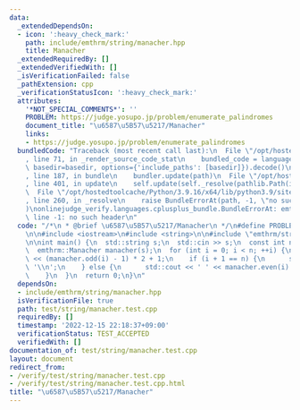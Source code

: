 ```yaml
---
data:
  _extendedDependsOn:
  - icon: ':heavy_check_mark:'
    path: include/emthrm/string/manacher.hpp
    title: Manacher
  _extendedRequiredBy: []
  _extendedVerifiedWith: []
  _isVerificationFailed: false
  _pathExtension: cpp
  _verificationStatusIcon: ':heavy_check_mark:'
  attributes:
    '*NOT_SPECIAL_COMMENTS*': ''
    PROBLEM: https://judge.yosupo.jp/problem/enumerate_palindromes
    document_title: "\u6587\u5B57\u5217/Manacher"
    links:
    - https://judge.yosupo.jp/problem/enumerate_palindromes
  bundledCode: "Traceback (most recent call last):\n  File \"/opt/hostedtoolcache/Python/3.9.16/x64/lib/python3.9/site-packages/onlinejudge_verify/documentation/build.py\"\
    , line 71, in _render_source_code_stat\n    bundled_code = language.bundle(stat.path,\
    \ basedir=basedir, options={'include_paths': [basedir]}).decode()\n  File \"/opt/hostedtoolcache/Python/3.9.16/x64/lib/python3.9/site-packages/onlinejudge_verify/languages/cplusplus.py\"\
    , line 187, in bundle\n    bundler.update(path)\n  File \"/opt/hostedtoolcache/Python/3.9.16/x64/lib/python3.9/site-packages/onlinejudge_verify/languages/cplusplus_bundle.py\"\
    , line 401, in update\n    self.update(self._resolve(pathlib.Path(included), included_from=path))\n\
    \  File \"/opt/hostedtoolcache/Python/3.9.16/x64/lib/python3.9/site-packages/onlinejudge_verify/languages/cplusplus_bundle.py\"\
    , line 260, in _resolve\n    raise BundleErrorAt(path, -1, \"no such header\"\
    )\nonlinejudge_verify.languages.cplusplus_bundle.BundleErrorAt: emthrm/string/manacher.hpp:\
    \ line -1: no such header\n"
  code: "/*\n * @brief \u6587\u5B57\u5217/Manacher\n */\n#define PROBLEM \"https://judge.yosupo.jp/problem/enumerate_palindromes\"\
    \n\n#include <iostream>\n#include <string>\n\n#include \"emthrm/string/manacher.hpp\"\
    \n\nint main() {\n  std::string s;\n  std::cin >> s;\n  const int n = s.length();\n\
    \  emthrm::Manacher manacher(s);\n  for (int i = 0; i < n; ++i) {\n    std::cout\
    \ << (manacher.odd(i) - 1) * 2 + 1;\n    if (i + 1 == n) {\n      std::cout <<\
    \ '\\n';\n    } else {\n      std::cout << ' ' << manacher.even(i) * 2 << ' ';\n\
    \    }\n  }\n  return 0;\n}\n"
  dependsOn:
  - include/emthrm/string/manacher.hpp
  isVerificationFile: true
  path: test/string/manacher.test.cpp
  requiredBy: []
  timestamp: '2022-12-15 22:18:37+09:00'
  verificationStatus: TEST_ACCEPTED
  verifiedWith: []
documentation_of: test/string/manacher.test.cpp
layout: document
redirect_from:
- /verify/test/string/manacher.test.cpp
- /verify/test/string/manacher.test.cpp.html
title: "\u6587\u5B57\u5217/Manacher"
---
```

